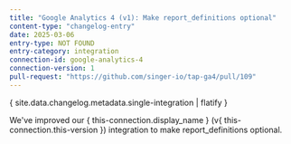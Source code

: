 ```yaml
---
title: "Google Analytics 4 (v1): Make report_definitions optional"
content-type: "changelog-entry"
date: 2025-03-06
entry-type: NOT FOUND
entry-category: integration
connection-id: google-analytics-4
connection-version: 1
pull-request: "https://github.com/singer-io/tap-ga4/pull/109"
---
```

{ site.data.changelog.metadata.single-integration | flatify }

We've improved our { this-connection.display_name } (v{ this-connection.this-version }) integration to make report_definitions optional.